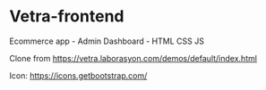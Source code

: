 # Vetra-frontend
Ecommerce app - Admin Dashboard - HTML CSS JS
 
Clone from https://vetra.laborasyon.com/demos/default/index.html
 
Icon: https://icons.getbootstrap.com/
